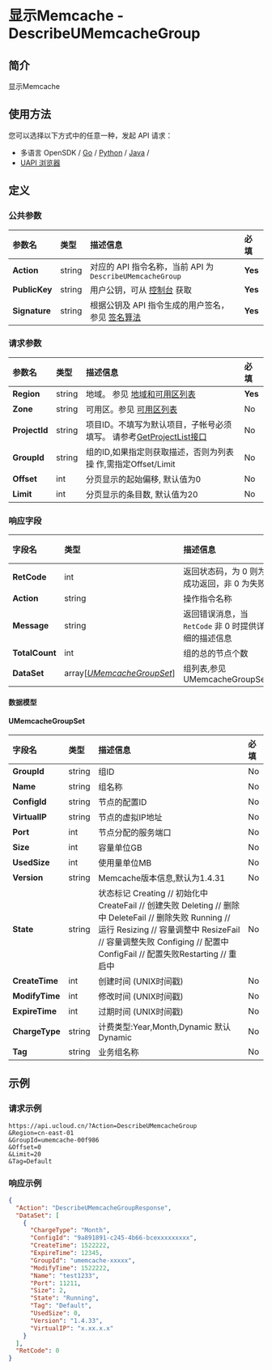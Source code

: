 # 显示Memcache - DescribeUMemcacheGroup

## 简介

显示Memcache






## 使用方法

您可以选择以下方式中的任意一种，发起 API 请求：
- 多语言 OpenSDK / [Go](https://github.com/ucloud/ucloud-sdk-go) / [Python](https://github.com/ucloud/ucloud-sdk-python3) / [Java](https://github.com/ucloud/ucloud-sdk-java) /
- [UAPI 浏览器](https://console.ucloud.cn/uapi/detail?id=DescribeUMemcacheGroup)


## 定义

### 公共参数

| 参数名 | 类型 | 描述信息 | 必填 |
|:---|:---|:---|:---|
| **Action**     | string  | 对应的 API 指令名称，当前 API 为 `DescribeUMemcacheGroup`                        | **Yes** |
| **PublicKey**  | string  | 用户公钥，可从 [控制台](https://console.ucloud.cn/uapi/apikey) 获取                                             | **Yes** |
| **Signature**  | string  | 根据公钥及 API 指令生成的用户签名，参见 [签名算法](api/summary/signature.md)  | **Yes** |

### 请求参数

| 参数名 | 类型 | 描述信息 | 必填 |
|:---|:---|:---|:---|
| **Region** | string | 地域。 参见 [地域和可用区列表](api/summary/regionlist) |**Yes**|
| **Zone** | string | 可用区。参见 [可用区列表](api/summary/regionlist) |No|
| **ProjectId** | string | 项目ID。不填写为默认项目，子帐号必须填写。 请参考[GetProjectList接口](api/summary/get_project_list) |No|
| **GroupId** | string | 组的ID,如果指定则获取描述，否则为列表操 作,需指定Offset/Limit |No|
| **Offset** | int | 分页显示的起始偏移, 默认值为0 |No|
| **Limit** | int | 分页显示的条目数, 默认值为20 |No|

### 响应字段

| 字段名 | 类型 | 描述信息 | 必填 |
|:---|:---|:---|:---|
| **RetCode** | int | 返回状态码，为 0 则为成功返回，非 0 为失败 |**Yes**|
| **Action** | string | 操作指令名称 |**Yes**|
| **Message** | string | 返回错误消息，当 `RetCode` 非 0 时提供详细的描述信息 |No|
| **TotalCount** | int | 组的总的节点个数 |No|
| **DataSet** | array[[*UMemcacheGroupSet*](#UMemcacheGroupSet)] | 组列表,参见 UMemcacheGroupSet |No|

#### 数据模型


#### UMemcacheGroupSet

| 字段名 | 类型 | 描述信息 | 必填 |
|:---|:---|:---|:---|
| **GroupId** | string | 组ID |No|
| **Name** | string | 组名称 |No|
| **ConfigId** | string | 节点的配置ID |No|
| **VirtualIP** | string | 节点的虚拟IP地址 |No|
| **Port** | int | 节点分配的服务端口 |No|
| **Size** | int | 容量单位GB |No|
| **UsedSize** | int | 使用量单位MB |No|
| **Version** | string | Memcache版本信息,默认为1.4.31 |No|
| **State** | string | 状态标记 Creating // 初始化中 CreateFail // 创建失败 Deleting // 删除中 DeleteFail // 删除失败 Running // 运行 Resizing // 容量调整中 ResizeFail // 容量调整失败 Configing // 配置中 ConfigFail // 配置失败Restarting // 重启中 |No|
| **CreateTime** | int | 创建时间 (UNIX时间戳) |No|
| **ModifyTime** | int | 修改时间 (UNIX时间戳) |No|
| **ExpireTime** | int | 过期时间 (UNIX时间戳) |No|
| **ChargeType** | string | 计费类型:Year,Month,Dynamic 默认Dynamic |No|
| **Tag** | string | 业务组名称 |No|

## 示例

### 请求示例
    
```
https://api.ucloud.cn/?Action=DescribeUMemcacheGroup
&Region=cn-east-01
&GroupId=umemcache-00f986
&Offset=0
&Limit=20
&Tag=Default
```

### 响应示例
    
```json
{
  "Action": "DescribeUMemcacheGroupResponse",
  "DataSet": [
    {
      "ChargeType": "Month",
      "ConfigId": "9a891891-c245-4b66-bcexxxxxxxxx",
      "CreateTime": 1522222,
      "ExpireTime": 12345,
      "GroupId": "umemcache-xxxxx",
      "ModifyTime": 1522222,
      "Name": "test1233",
      "Port": 11211,
      "Size": 2,
      "State": "Running",
      "Tag": "Default",
      "UsedSize": 0,
      "Version": "1.4.33",
      "VirtualIP": "x.xx.x.x"
    }
  ],
  "RetCode": 0
}
```





